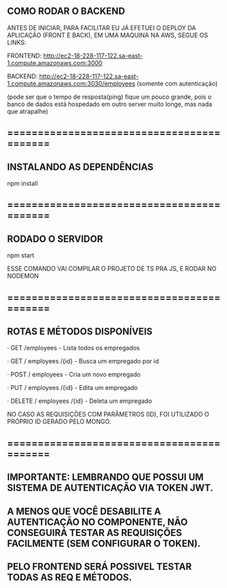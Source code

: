 ## COMO RODAR O BACKEND
ANTES DE INICIAR, PARA FACILITAR EU JÁ EFETUEI O DEPLOY DA APLICAÇÃO (FRONT E BACK), EM UMA MAQUINA NA AWS, SEGUE OS LINKS:


FRONTEND: http://ec2-18-228-117-122.sa-east-1.compute.amazonaws.com:3000

BACKEND: http://ec2-18-228-117-122.sa-east-1.compute.amazonaws.com:3030/employees  (somente com autenticação)


(pode ser que o tempo de resposta(ping) fique um pouco grande, pois o banco de dados está hospedado em outro server muito longe, mas nada que atrapalhe)


## ==========================================
## INSTALANDO AS DEPENDÊNCIAS

npm install

## ==========================================

## RODADO O SERVIDOR

npm start

ESSE COMANDO VAI COMPILAR O PROJETO DE TS PRA JS, E RODAR NO NODEMON

## ==========================================

## ROTAS E MÉTODOS DISPONÍVEIS

· GET /employees - Lista todos os empregados

· GET / employees /{id} - Busca um empregado por id

· POST / employees - Cria um novo empregado

· PUT / employees /{id} - Edita um empregado

· DELETE / employees /{id} - Deleta um empregado

NO CASO AS REQUISIÇÕES COM PARÂMETROS (ID), FOI UTILIZADO O PRÓPRIO ID GERADO PELO MONGO.

## ==========================================

## IMPORTANTE: LEMBRANDO QUE POSSUI UM SISTEMA DE AUTENTICAÇÃO VIA TOKEN JWT.
## A MENOS QUE VOCÊ DESABILITE A AUTENTICAÇÃO NO COMPONENTE, NÃO CONSEGUIRÁ TESTAR AS REQUISIÇÕES FACILMENTE (SEM CONFIGURAR O TOKEN).
## PELO FRONTEND SERÁ POSSIVEL TESTAR TODAS AS REQ E MÉTODOS.

